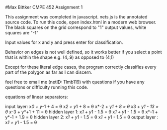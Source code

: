 #Max Bittker CMPE 452 Assignment 1

This assignment was completed in javascript.
nets.js is the annotated source code. 
To run this code, open index.html in a modern web browser.
The black squares on the grid correspond to "1" output values, white squares are "-1"

Input values for x and y and press enter for classification.

Behavior on edges is not well defined, so it works better if you
select a point that is within the shape e.g. (4,.9) as opposed to (4,1) 

Except for these literal edge cases, the program correctly classifies every part of the polygon as far as I can discern. 


feel free to email me (netID: 11mb119) with questions if you have any questions or difficulty running this code. 

equations of linear separators:

input layer:
	x*0 + y*-1 + 4 = θ
	x*2 + y*1 + 8 = θ
	x*-2 + y*1 + 8 = θ
	x*3	 + y*1 - 13 = θ
	x*-3 + y*+1 + 11 = θ
hidden layer 1:
	x*1 + y*1 - 1.5 = θ
	x*1 + y*1 - 1.5 = θ
	x*-1 + y*-1 + 1.9 = θ
hidden layer 2:
	x*1 + y*1 - 1.5 = θ
	x*1 + y*1 - 1.5 = θ
output layer :
	x*1 + y*1 - 1.5 = θ
